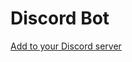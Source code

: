 # Discord Bot
[Add to your Discord server][0]

[0]:https://discord.com/oauth2/authorize?client_id=853751983683928114&scope=bot+applications.commands